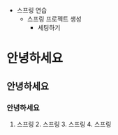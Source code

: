 - 스프링 연습
  - 스프링 프로젝트 생성
    - 세팅하기

# 안녕하세요
## 안녕하세요
### 안녕하세요

1. 스프링
   2. 스프링
      3. 스프링
         4. 스프링